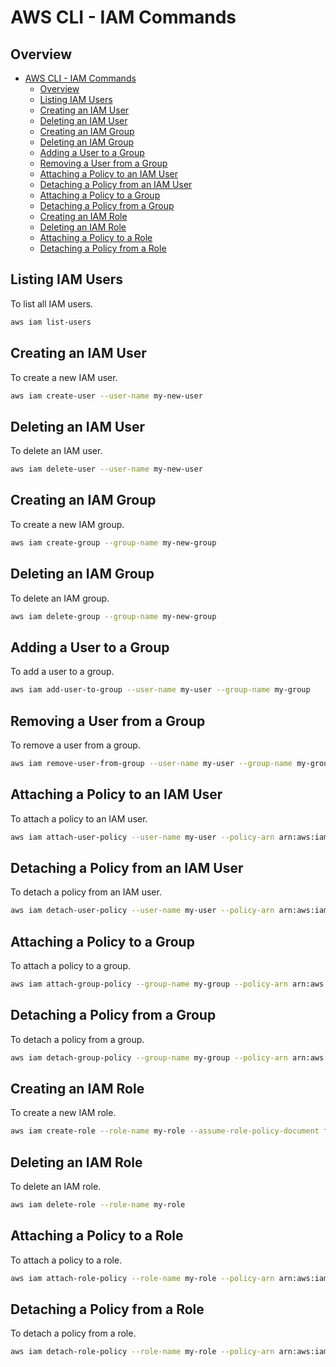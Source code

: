 # AWS CLI - IAM Commands

## Overview
- [AWS CLI - IAM Commands](#aws-cli---iam-commands)
  - [Overview](#overview)
  - [Listing IAM Users](#listing-iam-users)
  - [Creating an IAM User](#creating-an-iam-user)
  - [Deleting an IAM User](#deleting-an-iam-user)
  - [Creating an IAM Group](#creating-an-iam-group)
  - [Deleting an IAM Group](#deleting-an-iam-group)
  - [Adding a User to a Group](#adding-a-user-to-a-group)
  - [Removing a User from a Group](#removing-a-user-from-a-group)
  - [Attaching a Policy to an IAM User](#attaching-a-policy-to-an-iam-user)
  - [Detaching a Policy from an IAM User](#detaching-a-policy-from-an-iam-user)
  - [Attaching a Policy to a Group](#attaching-a-policy-to-a-group)
  - [Detaching a Policy from a Group](#detaching-a-policy-from-a-group)
  - [Creating an IAM Role](#creating-an-iam-role)
  - [Deleting an IAM Role](#deleting-an-iam-role)
  - [Attaching a Policy to a Role](#attaching-a-policy-to-a-role)
  - [Detaching a Policy from a Role](#detaching-a-policy-from-a-role)

## Listing IAM Users

To list all IAM users.

```sh
aws iam list-users
```

## Creating an IAM User

To create a new IAM user.

```sh
aws iam create-user --user-name my-new-user
```

## Deleting an IAM User

To delete an IAM user.

```sh
aws iam delete-user --user-name my-new-user
```

## Creating an IAM Group

To create a new IAM group.

```sh
aws iam create-group --group-name my-new-group
```

## Deleting an IAM Group

To delete an IAM group.

```sh
aws iam delete-group --group-name my-new-group
```

## Adding a User to a Group

To add a user to a group.

```sh
aws iam add-user-to-group --user-name my-user --group-name my-group
```

## Removing a User from a Group

To remove a user from a group.

```sh
aws iam remove-user-from-group --user-name my-user --group-name my-group
```

## Attaching a Policy to an IAM User

To attach a policy to an IAM user.

```sh
aws iam attach-user-policy --user-name my-user --policy-arn arn:aws:iam::aws:policy/AmazonS3FullAccess
```

## Detaching a Policy from an IAM User

To detach a policy from an IAM user.

```sh
aws iam detach-user-policy --user-name my-user --policy-arn arn:aws:iam::aws:policy/AmazonS3FullAccess
```

## Attaching a Policy to a Group

To attach a policy to a group.

```sh
aws iam attach-group-policy --group-name my-group --policy-arn arn:aws:iam::aws:policy/AmazonS3FullAccess
```

## Detaching a Policy from a Group

To detach a policy from a group.

```sh
aws iam detach-group-policy --group-name my-group --policy-arn arn:aws:iam::aws:policy/AmazonS3FullAccess
```

## Creating an IAM Role

To create a new IAM role.

```sh
aws iam create-role --role-name my-role --assume-role-policy-document file://policy.json
```

## Deleting an IAM Role

To delete an IAM role.

```sh
aws iam delete-role --role-name my-role
```

## Attaching a Policy to a Role

To attach a policy to a role.

```sh
aws iam attach-role-policy --role-name my-role --policy-arn arn:aws:iam::aws:policy/AmazonS3FullAccess
```

## Detaching a Policy from a Role

To detach a policy from a role.

```sh
aws iam detach-role-policy --role-name my-role --policy-arn arn:aws:iam::aws:policy/AmazonS3FullAccess
```